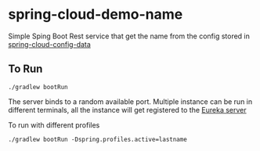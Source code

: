 # spring-cloud-demo-name
Simple Sping Boot Rest service that get the name from the config stored in [spring-cloud-config-data](https://github.com/hemanshupatira/spring-cloud-config-data)

## To Run
```
./gradlew bootRun
```

The server binds to a random available port. Multiple instance can be run in different terminals, all the instance will get registered to the [Eureka server](https://github.com/hemanshupatira/spring-eureka-server-demo)

To run with different profiles
```
./gradlew bootRun -Dspring.profiles.active=lastname
```
